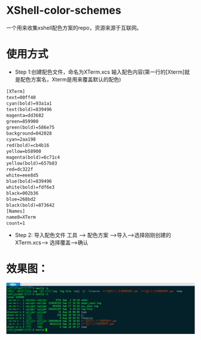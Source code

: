 # XShell-color-schemes
一个用来收集xshell配色方案的repo，资源来源于互联网。

# 使用方式
* Step 1:创建配色文件，命名为XTerm.xcs
输入配色内容(第一行的[Xterm]就是配色方案名，Xterm是用来覆盖默认的配色) 
```
[XTerm]
text=00ff40
cyan(bold)=93a1a1
text(bold)=839496
magenta=dd3682
green=859900
green(bold)=586e75
background=042028
cyan=2aa198
red(bold)=cb4b16
yellow=b58900
magenta(bold)=6c71c4
yellow(bold)=657b83
red=dc322f
white=eee8d5
blue(bold)=839496
white(bold)=fdf6e3
black=002b36
blue=268bd2
black(bold)=073642
[Names]
name0=XTerm
count=1
```

* Step 2:
导入配色文件
工具 --> 配色方案 -->导入–>选择刚刚创建的XTerm.xcs–> 选择覆盖–>确认

# 效果图：
![效果图](https://github.com/heooos/XShell-color-schemes/blob/master/img_raw/example.jpg?raw=true)
